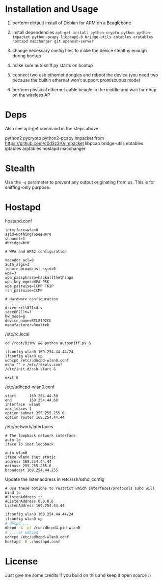 Installation and Usage
============

1. perform default install of Debian for ARM on a Beaglebone 
2. install dependencies `apt-get install python-crypto python python-impacket python-pcapy libpcap0.8 bridge-utils ebtables arptables hostapd macchanger git openssh-server` 
3. change necessary config files to make the device stealthy enough during bootup
4. make sure autosniff.py starts on bootup

5. connect two usb ethernet dongles and reboot the device (you need two because the builtin ethernet won't support promiscuous mode)

6. perform physical ethernet cable beagle in the middle and wait for dhcp on the wireless AP



Deps
=====
Also see apt-get command in the steps above.

python2
pycrypto
python2-pcapy
impacket from https://github.com/c0d3z3r0/impacket
libpcap
bridge-utils
ebtables
iptables
arptables
hostapd
macchanger


Stealth
========

Use the `-q` parameter to prevent any output originating from us.
This is for sniffing-only purpose.


Hostapd
========

hostapd.conf

```
interface=wlan0
ssid=NothingToSeeHere
channel=1
#bridge=br0

# WPA and WPA2 configuration

macaddr_acl=0
auth_algs=3
ignore_broadcast_ssid=0
wpa=3
wpa_passphrase=hackallthethings
wpa_key_mgmt=WPA-PSK
wpa_pairwise=CCMP TKIP
rsn_pairwise=CCMP

# Hardware configuration

driver=rtl871xdrv
ieee80211n=1
hw_mode=g
device_name=RTL8192CU
manufacturer=Realtek

```

/etc/rc.local

```
cd /root/BitM/ && python autosniff.py &

ifconfig wlan0 169.254.44.44/24
ifconfig wlan0 up
udhcpd /etc/udhcpd-wlan0.conf
echo "" > /etc/resolv.conf
/etc/init.d/ssh start &

exit 0

```

/etc/udhcpd-wlan0.conf

```
start      169.254.44.50
end        169.254.44.60
interface  wlan0
max_leases 1
option subnet 255.255.255.0
option router 169.254.44.44

```

/etc/network/interfaces
```
# The loopback network interface
auto lo
iface lo inet loopback

auto wlan0
iface wlan0 inet static
address 169.254.44.44
netmask 255.255.255.0
broadcast 169.254.44.255

```

Update the listenaddress in /etc/ssh/sshd_config
```
# Use these options to restrict which interfaces/protocols sshd will bind to
#ListenAddress ::
#ListenAddress 0.0.0.0
ListenAddress 169.254.44.44

```

```bash
ifconfig wlan0 169.254.44.44/24
ifconfig wlan0 up
# dhcpd ...
dhcpd -4 -pf /run/dhcpd4.pid wlan0
# ... or udhcpd
udhcpd /etc/udhcpd-wlan0.conf
hostapd -B ./hostapd.conf
```


License
=======

Just give me some credits if you build on this and keep it open source :)
